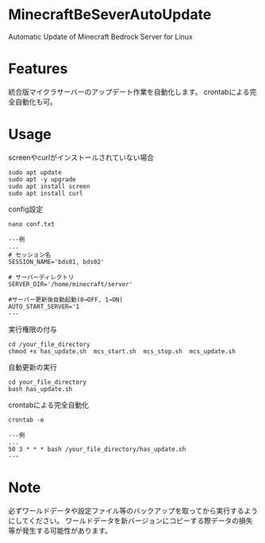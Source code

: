 # MinecraftBeSeverAutoUpdate
Automatic Update of Minecraft Bedrock Server for Linux
 
# Features
統合版マイクラサーバーのアップデート作業を自動化します。
crontabによる完全自動化も可。
 
# Usage

screenやcurlがインストールされていない場合
```
sudo apt update
sudo apt -y upgrade
sudo apt install screen
sudo apt install curl
```

config設定
```
nano conf.txt

---例
...
# セッション名
SESSION_NAME='bds01, bds02'

# サーバーディレクトリ
SERVER_DIR='/home/minecraft/server'

#サーバー更新後自動起動(0→OFF, 1→ON)
AUTO_START_SERVER='1
---
```

実行権限の付与
```
cd /your_file_directory
chmod +x has_update.sh  mcs_start.sh  mcs_stop.sh  mcs_update.sh
```
自動更新の実行
```
cd your_file_directory
bash has_update.sh
```

crontabによる完全自動化
```
crontab -e

---例
...
50 3 * * * bash /your_file_directory/has_update.sh
---
```

# Note
必ずワールドデータや設定ファイル等のバックアップを取ってから実行するようにしてください。
ワールドデータを新バージョンにコピーする際データの損失等が発生する可能性があります。
